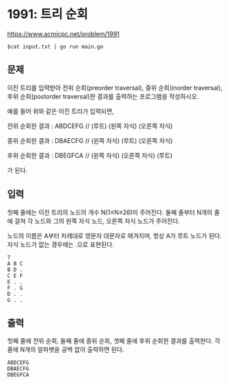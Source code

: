 # 1991: 트리 순회

https://www.acmicpc.net/problem/1991

```
$cat input.txt | go run main.go
```

## 문제

이진 트리를 입력받아 전위 순회(preorder traversal), 중위 순회(inorder traversal), 후위 순회(postorder traversal)한 결과를 출력하는 프로그램을 작성하시오.

예를 들어 위와 같은 이진 트리가 입력되면,

전위 순회한 결과 : ABDCEFG // (루트) (왼쪽 자식) (오른쪽 자식)

중위 순회한 결과 : DBAECFG // (왼쪽 자식) (루트) (오른쪽 자식)

후위 순회한 결과 : DBEGFCA // (왼쪽 자식) (오른쪽 자식) (루트)

가 된다.

## 입력

첫째 줄에는 이진 트리의 노드의 개수 N(1≤N≤26)이 주어진다. 둘째 줄부터 N개의 줄에 걸쳐 각 노드와 그의 왼쪽 자식 노드, 오른쪽 자식 노드가 주어진다.

노드의 이름은 A부터 차례대로 영문자 대문자로 매겨지며, 항상 A가 루트 노드가 된다. 자식 노드가 없는 경우에는 .으로 표현된다.

```
7
A B C
B D .
C E F
E . .
F . G
D . .
G . .
```

## 출력

첫째 줄에 전위 순회, 둘째 줄에 중위 순회, 셋째 줄에 후위 순회한 결과를 출력한다. 각 줄에 N개의 알파벳을 공백 없이 출력하면 된다.

```
ABDCEFG
DBAECFG
DBEGFCA
```